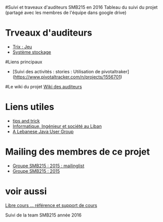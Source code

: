 #Suivi et traveaux d'auditeurs SMB215 en 2016
Tableau du suivi du projet (partagé avec les membres de l'équipe dans google drive)


# Trveaux d'auditeurs
* [Trix : Jeu](https://github.com/mmerhej/Trix_SMB215/)
* [Système stockage](https://github.com/malakKays/Smb215-SystemeDeStockage)

#Liens principaux
* [Suivi des activités : stories : Utilisation de pivotaltraker]
(https://www.pivotaltracker.com/n/projects/1556701)

#Le wiki du projet
[Wiki des auditeurs](http://wiki.cofares.net/cycle-c-informatique/projets-smb215-2013)

# Liens utiles
* [tips and trick](http://dev.cofares.net)
* [Informatique, Ingénieur et société au Liban](http://www.cofares.net)
* [A Lebanese Java User Group](http://ljug.cofares.net)

# Mailing des membres de ce projet
* [Groupe SMB215 : 2015 : mailinglist](mailto://smb215-16@cnamliban.org)
* [Groupe SMB215 : 2015](https://groups.google.com/a/cnamliban.org/forum/#!forum/smb215-2016)

# voir aussi
  [Libre cours ... référence et support de cours](http://cours.cofares.net)


Suivi de la team SMB215 année 2016
